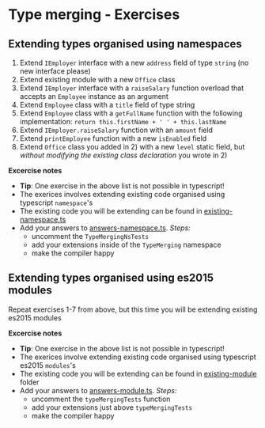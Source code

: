# Type merging - Exercises

## Extending types organised using namespaces

1. Extend `IEmployer` interface with a new `address` field of type `string` (no new interface please)
2. Extend existing module with a new `Office` class
3. Extend `IEmployer` interface with a `raiseSalary` function overload that accepts an `Employee` instance as an argument 
4. Extend `Employee` class with a `title` field of type string
5. Extend `Employee` class with a `getFullName` function with the following implementation: `return this.firstName + ' ' + this.lastName`
6. Extend `IEmployer.raiseSalary` function with an `amount` field
7. Extend `printEmployee` function with a new `isEnabled` field
8. Extend `Office` class you added in 2) with a new `level` static field, but *without modifying the existing class declaration* you wrote in 2)

**Excercise notes**

* **Tip**: One exercise in the above list is not possible in typescript!
* The exerices involves extending existing code organised using typescript `namespace`'s
* The existing code you will be extending can be found in [existing-namespace.ts](existing-namespace.ts)
* Add your answers to [answers-namespace.ts](answers-namespace.ts). *Steps:*
  * uncomment the `TypeMergingNsTests`
  * add your extensions inside of the `TypeMerging` namespace
  * make the compiler happy


## Extending types organised using es2015 modules

Repeat exercises 1-7 from above, but this time you will be extending existing es2015 modules

**Excercise notes**

* **Tip**: One exercise in the above list is not possible in typescript!
* The exerices involve extending existing code organised using typescript es2015 `modules`'s
* The existing code you will be extending can be found in [existing-module](existing-module) folder
* Add your answers to [answers-module.ts](answers-module.ts). *Steps:*
  * uncomment the `typeMergingTests` function
  * add your extensions just above `typeMergingTests`
  * make the compiler happy